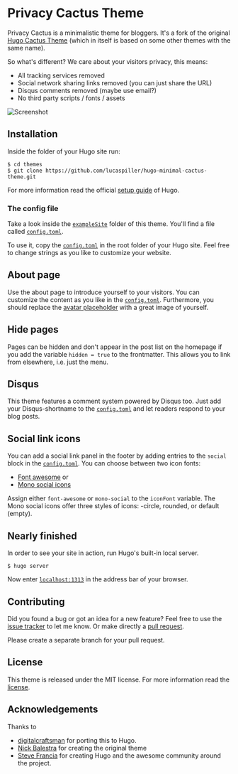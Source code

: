 # Privacy Cactus Theme
Privacy Cactus is a minimalistic theme for bloggers. It's a fork of the original [Hugo Cactus Theme](https://github.com/digitalcraftsman/hugo-cactus-theme) (which in itself is based on some other themes with the same name).

So what's different? We care about your visitors privacy, this means:

* All tracking services removed
* Social network sharing links removed (you can just share the URL)
* Disqus comments removed (maybe use email?)
* No third party scripts / fonts / assets

![Screenshot](https://raw.githubusercontent.com/lucaspiller/hugo-minimal-cactus-theme/dev/images/screenshot.png)

## Installation

Inside the folder of your Hugo site run:

    $ cd themes
    $ git clone https://github.com/lucaspiller/hugo-minimal-cactus-theme.git

For more information read the official [setup guide](//gohugo.io/overview/installing/) of Hugo.

### The config file

Take a look inside the [`exampleSite`](//github.com/lucaspiller/hugo-minimal-cactus-theme/tree/dev/exampleSite) folder of this theme. You'll find a file called [`config.toml`](//github.com/lucaspiller/hugo-minimal-cactus-theme/blob/dev/exampleSite/config.toml).

To use it, copy the [`config.toml`](//github.com/lucaspiller/hugo-minimal-cactus-theme/blob/dev/exampleSite/config.toml) in the root folder of your Hugo site. Feel free to change strings as you like to customize your website.

## About page

Use the about page to introduce yourself to your visitors. You can customize the content as you like in the [`config.toml`](//github.com/lucaspiller/hugo-minimal-cactus-theme/blob/dev/exampleSite/config.toml). Furthermore, you should replace the [avatar placeholder](//github.com/lucaspiller/hugo-minimal-cactus-theme/blob/master/static/images/avatar.png) with a great image of yourself.

## Hide pages

Pages can be hidden and don't appear in the post list on the homepage if you add the variable `hidden = true` to the frontmatter. This allows you to link from elsewhere, i.e. just the menu. 

## Disqus

This theme features a comment system powered by Disqus too. Just add your Disqus-shortname to the [`config.toml`](//github.com/lucaspiller/hugo-minimal-cactus-theme/blob/dev/exampleSite/config.toml) and let readers respond to your blog posts.

## Social link icons

You can add a social link panel in the footer by adding entries to the `social` block in the [`config.toml`](//github.com/lucaspiller/hugo-minimal-cactus-theme/blob/dev/exampleSite/config.toml). You can choose between two icon fonts:

- [Font awesome](https://fortawesome.github.io/Font-Awesome/) or
- [Mono social icons](https://github.com/drinchev/monosocialiconsfont)

Assign either `font-awesome` or `mono-social` to the `iconFont` variable. The Mono social icons offer three styles of icons: -circle, rounded, or default (empty).

## Nearly finished

In order to see your site in action, run Hugo's built-in local server. 

    $ hugo server

Now enter [`localhost:1313`](http://localhost:1313) in the address bar of your browser.


## Contributing

Did you found a bug or got an idea for a new feature? Feel free to use the [issue tracker](//github.com/lucaspiller/hugo-minimal-cactus-theme/issues) to let me know. Or make directly a [pull request](//github.com/lucaspiller/hugo-minimal-cactus-theme/pulls).

Please create a separate branch for your pull request.


## License

This theme is released under the MIT license. For more information read the [license](//github.com/lucaspiller/hugo-minimal-cactus-theme/blob/dev/LICENSE.md).

## Acknowledgements

Thanks to

- [digitalcraftsman](//github.com/lucaspiller/hugo-minimal-cactus-theme) for porting this to Hugo.
- [Nick Balestra](//github.com/nickbalestra/kactus) for creating the original theme
- [Steve Francia](//github.com/spf13) for creating Hugo and the awesome community around the project.

